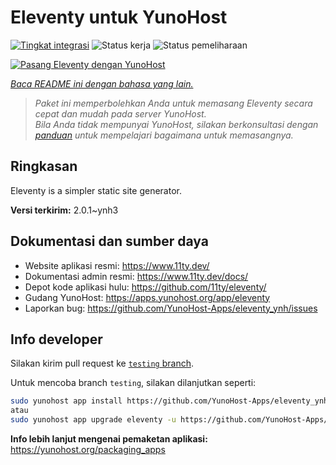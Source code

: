<!--
N.B.: README ini dibuat secara otomatis oleh <https://github.com/YunoHost/apps/tree/master/tools/readme_generator>
Ini TIDAK boleh diedit dengan tangan.
-->

# Eleventy untuk YunoHost

[![Tingkat integrasi](https://dash.yunohost.org/integration/eleventy.svg)](https://ci-apps.yunohost.org/ci/apps/eleventy/) ![Status kerja](https://ci-apps.yunohost.org/ci/badges/eleventy.status.svg) ![Status pemeliharaan](https://ci-apps.yunohost.org/ci/badges/eleventy.maintain.svg)

[![Pasang Eleventy dengan YunoHost](https://install-app.yunohost.org/install-with-yunohost.svg)](https://install-app.yunohost.org/?app=eleventy)

*[Baca README ini dengan bahasa yang lain.](./ALL_README.md)*

> *Paket ini memperbolehkan Anda untuk memasang Eleventy secara cepat dan mudah pada server YunoHost.*  
> *Bila Anda tidak mempunyai YunoHost, silakan berkonsultasi dengan [panduan](https://yunohost.org/install) untuk mempelajari bagaimana untuk memasangnya.*

## Ringkasan

Eleventy is a simpler static site generator.


**Versi terkirim:** 2.0.1~ynh3
## Dokumentasi dan sumber daya

- Website aplikasi resmi: <https://www.11ty.dev/>
- Dokumentasi admin resmi: <https://www.11ty.dev/docs/>
- Depot kode aplikasi hulu: <https://github.com/11ty/eleventy/>
- Gudang YunoHost: <https://apps.yunohost.org/app/eleventy>
- Laporkan bug: <https://github.com/YunoHost-Apps/eleventy_ynh/issues>

## Info developer

Silakan kirim pull request ke [`testing` branch](https://github.com/YunoHost-Apps/eleventy_ynh/tree/testing).

Untuk mencoba branch `testing`, silakan dilanjutkan seperti:

```bash
sudo yunohost app install https://github.com/YunoHost-Apps/eleventy_ynh/tree/testing --debug
atau
sudo yunohost app upgrade eleventy -u https://github.com/YunoHost-Apps/eleventy_ynh/tree/testing --debug
```

**Info lebih lanjut mengenai pemaketan aplikasi:** <https://yunohost.org/packaging_apps>
